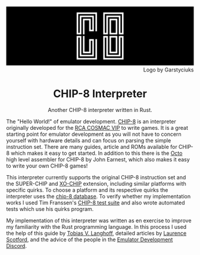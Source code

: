 <p align="right">
<img src="logo.png" alt="CHIP-8 logo">
Logo by Garstyciuks
</p>
<h1 align="center">
CHIP-8 Interpreter
</h1>
<p align="center">
Another CHIP-8 interpreter written in Rust.
</p>

The "Hello World!" of emulator development. [CHIP-8](https://en.wikipedia.org/wiki/CHIP-8) is an interpreter originally developed for the [RCA COSMAC VIP](https://en.wikipedia.org/wiki/COSMAC_VIP) to write games. It is a great starting point for emulator development as you will not have to concern yourself with hardware details and can focus on parsing the simple instruction set. There are many guides, article and ROMs available for CHIP-8 which makes it easy to get started. In addition to this there is the [Octo](https://github.com/JohnEarnest/Octo) high level assembler for CHIP-8 by John Earnest, which also makes it easy to write your own CHIP-8 games!

This interpreter currently supports the original CHIP-8 instruction set and the SUPER-CHIP and [XO-CHIP](https://johnearnest.github.io/Octo/docs/XO-ChipSpecification.html) extension, including similar platforms with specific quirks. To choose a platform and its respective quirks the interpreter uses the [chip-8 database](https://github.com/chip-8/chip-8-database/). To verify whether my implementation works I used Tim Franssen's [CHIP-8 test suite](https://github.com/Timendus/chip8-test-suite) and also wrote automated tests which use his quirks program.

My implementation of this interpreter was written as en exercise to improve my familiarity with the Rust programming language. In this process I used the help of this guide by [Tobias V. Langhoff](https://tobiasvl.github.io/blog/write-a-chip-8-emulator), detailed articles by [Laurence Scotford](https://www.laurencescotford.net/2020/07/25/chip-8-on-the-cosmac-vip-index/), and the advice of the people in the [Emulator Development Discord](https://discord.gg/dkmJAes).
